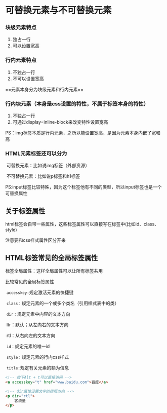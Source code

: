 # 可替换元素与不可替换元素

### <font title="blue">块级元素特点</font>

1. 独占一行
2. 可以设置宽高

### <font title="blue">行内元素特点</font>

1. 不独占一行
2. 不可以设置宽高

==元素本身分为块级元素和行内元素==



### <font title="blue">行内块元素（本身是css设置的特性，不属于标签本身的特性）</font>

1. 不独占一行
2. 可通过display=inline-block来改变特性设置宽高



<span alt="wavy">PS：img标签本质是行内元素，之所以能设置宽高，是因为元素本身内嵌了宽和高</span>

### <font title="blue">HTML元素标签还可以分为</font>

​		可替换元素：比如说img标签（外部资源）

​		不可替换元素：比如说p标签和h1标签

PS:input标签比较特殊，因为这个标签他有不同的类型，所以input标签也是一个可替换属性



## 关于标签属性

html标签会自带一些属性，这些标签属性可以直接写在标签中(比如id、class、style)

注意要和css样式属性区分开来

## HTML标签常见的全局标签属性

<font title="blue">标签全局属性：</font>这样全局属性可以让所有标签共用

<font title="blue">比较常见的全局标签属性</font>

​					`accesskey:`规定激活元素的快捷键

​					`class：`规定元素的一个或多个类名（引用样式表中的类）

​					`dir：`规定元素中内容的文本方向

​												ltr：默认；从左向右的文本方向

​												rtl：从右向左的文本方向

​					`id：`规定元素的唯一id

​					 `style：`规定元素的行内css样式

​					 `title:`规定有关元素的额为信息

```html
<!-- 按下Alt + t可以直接访问 -->
<a accesskey="t" href="www.baidu.com">百度</a>

<!-- dir属性设置文字的排版方向 -->
<p dir="rtl">
    客流量
</p>

```


